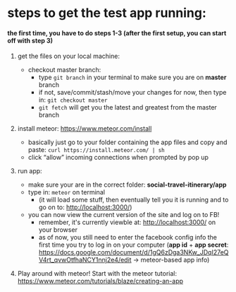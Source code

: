steps to get the test app running:
==========

#### the first time, you have to do steps 1-3 (after the first setup, you can start off with step 3)

1. get the files on your local machine:
	* checkout master branch:
		* type ```git branch``` in your terminal to make sure you are on **master** branch
		* if not, save/commit/stash/move your changes for now, then type in: ```git checkout master```
		* ```git fetch``` will get you the latest and greatest from the master branch
			
			
			
			
2.  install meteor: <https://www.meteor.com/install>
	* basically just go to your folder containing the app files and copy and paste:
	```curl https://install.meteor.com/ | sh```
	* click “allow” incoming connections when prompted by pop up
3. run app:
	* make sure your are in the correct folder: **social-travel-itinerary/app**
	* type in: ```meteor``` on terminal
		* (it will load some stuff, then eventually tell you it is running and to go on to: <http://localhost:3000/>)
	* you can now view the current version of the site and log on to FB!
		* remember, it's currently viewble at: <http://localhost:3000/> on your browser
		* as of now, you still need to enter the facebook config info the first time you try to log in on your computer (**app id** + **app secret**: <https://docs.google.com/document/d/1gQ6zDga3NKw_JDqI27eQV4rt_qvwOtfhaNCY1nnj2e4/edit> -> meteor-based app info)
4. Play around with meteor! Start with the meteor tutorial: <https://www.meteor.com/tutorials/blaze/creating-an-app>
